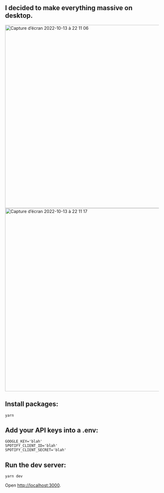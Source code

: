 ## I decided to make everything massive on desktop.
<img width="600" alt="Capture d’écran 2022-10-13 à 22 11 06 " src="https://user-images.githubusercontent.com/112890821/195746159-3ba8709e-d698-4ed6-b86c-dca38271ccc6.png">
<img width="600" alt="Capture d’écran 2022-10-13 à 22 11 17 " src="https://user-images.githubusercontent.com/112890821/195746176-ab4032f2-39fc-422a-b392-dc7a2c44614e.png">

## Install packages:

```
yarn
```

## Add your API keys into a .env:

```
GOOGLE_KEY='blah'
SPOTIFY_CLIENT_ID='blah'
SPOTIFY_CLIENT_SECRET='blah'
```

## Run the dev server:

```
yarn dev
```

Open [http://localhost:3000](http://localhost:3000).
